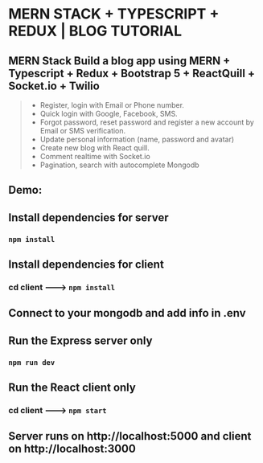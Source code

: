 # MERN STACK + TYPESCRIPT + REDUX | BLOG TUTORIAL

## MERN Stack Build a blog app using MERN + Typescript + Redux + Bootstrap 5 + ReactQuill + Socket.io + Twilio

> - Register, login with Email or Phone number.
> - Quick login with Google, Facebook, SMS.
> - Forgot password, reset password and register a new account by Email or SMS verification.
> - Update personal information (name, password and avatar)
> - Create new blog with React quill.
> - Comment realtime with Socket.io
> - Pagination, search with autocomplete Mongodb

## Demo:

## Install dependencies for server

### `npm install`

## Install dependencies for client

### cd client ---> `npm install`

## Connect to your mongodb and add info in .env

## Run the Express server only

### `npm run dev`

## Run the React client only

### cd client ---> `npm start`

## Server runs on http://localhost:5000 and client on http://localhost:3000
